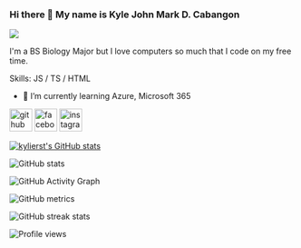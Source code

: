 ### Hi there 👋 My name is Kyle John Mark D. Cabangon
![](https://camo.githubusercontent.com/93fa66ff28d3fc4b3d433f20146cc60bc87fe85a/68747470733a2f2f63646e2d696d616765732d312e6d656469756d2e636f6d2f6d61782f313630302f312a4261644c556d355a7a706353333465545651417a35672e676966)

I'm a BS Biology Major but I love computers so much that I code on my free time.

Skills: JS / TS / HTML

- 🌱 I’m currently learning Azure, Microsoft 365 


[<img src='https://cdn.jsdelivr.net/npm/simple-icons@3.0.1/icons/github.svg' alt='github' height='40'>](https://github.com/kylierst)  [<img src='https://cdn.jsdelivr.net/npm/simple-icons@3.0.1/icons/facebook.svg' alt='facebook' height='40'>](https://www.facebook.com/kylierst)  [<img src='https://cdn.jsdelivr.net/npm/simple-icons@3.0.1/icons/instagram.svg' alt='instagram' height='40'>](https://www.instagram.com/kylierst/)  

[![kylierst's GitHub stats](https://github-readme-stats.vercel.app/api/top-langs/?username=kylierst&exclude_repo=&hide=&langs_count=6&layout=compact)](https://github.com/anuraghazra/github-readme-stats)

![GitHub stats](https://github-readme-stats.vercel.app/api?username=kylierst&show_icons=true&count_private=true)  

![GitHub Activity Graph](https://activity-graph.herokuapp.com/graph?username=kylierst)  

![GitHub metrics](https://metrics.lecoq.io/kylierst)  

![GitHub streak stats](https://github-readme-streak-stats.herokuapp.com/?user=kylierst)  

![Profile views](https://gpvc.arturio.dev/kylierst)  
